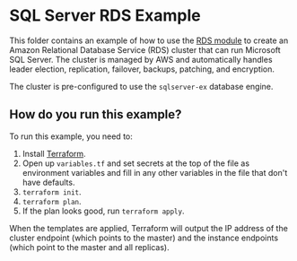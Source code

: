 # SQL Server RDS Example

This folder contains an example of how to use the [RDS module](/modules/rds) to create an Amazon 
Relational Database Service (RDS) cluster that can run Microsoft SQL Server. The cluster is managed by AWS and
automatically handles leader election, replication, failover, backups, patching, and encryption. 

The cluster is pre-configured to use the `sqlserver-ex` database engine.

## How do you run this example?

To run this example, you need to:

1. Install [Terraform](https://www.terraform.io/).
1. Open up `variables.tf` and set secrets at the top of the file as environment variables and fill in any other variables in
   the file that don't have defaults. 
1. `terraform init`.
1. `terraform plan`.
1. If the plan looks good, run `terraform apply`.

When the templates are applied, Terraform will output the IP address of the cluster endpoint (which points to the 
master) and the instance endpoints (which point to the master and all replicas). 
